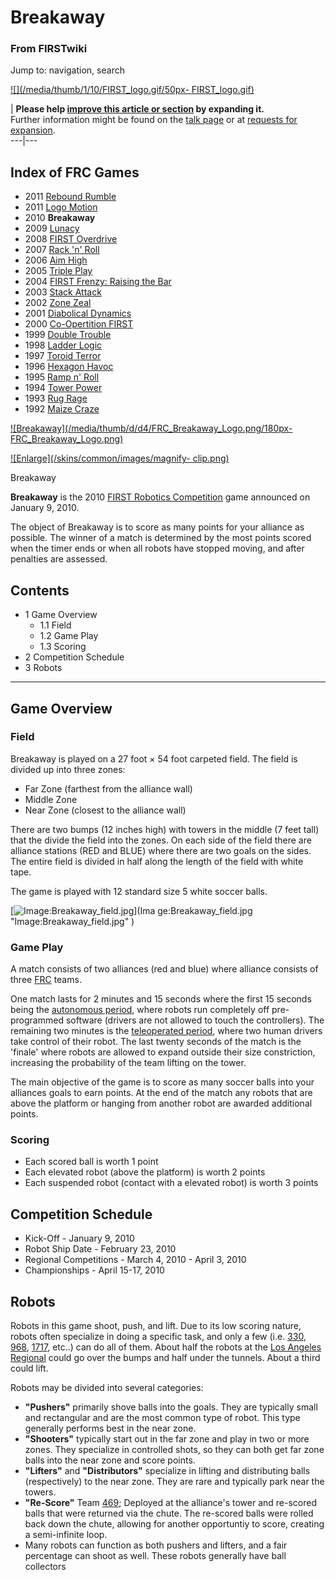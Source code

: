 

# Breakaway

### From FIRSTwiki

Jump to: navigation, search

[![](/media/thumb/1/10/FIRST_logo.gif/50px-
FIRST_logo.gif)](Image:FIRST_logo.gif "" )

| **Please help [improve this article or
section](http://www.firstwiki.net/index.php?title=Breakaway&action=edit
"http://www.firstwiki.net/index.php?title=Breakaway&action=edit" ) by
expanding it.**  
Further information might be found on the [talk
page](Talk:Breakaway "Talk:Breakaway" ) or at [requests for
expansion](FIRSTwiki:Requests_for_expansion "FIRSTwiki:Requests for
expansion" ).  
---|---  
  
  

Index of FRC Games  
---  
  
  * 2011 [Rebound Rumble](Rebound_Rumble "Rebound Rumble" )
  * 2011 [Logo Motion](Logo_Motion "Logo Motion" )
  * 2010 **Breakaway**
  * 2009 [Lunacy](Lunacy "Lunacy" )
  * 2008 [FIRST Overdrive](FIRST_Overdrive "FIRST Overdrive" )
  * 2007 [Rack 'n' Roll](Rack_%27n%27_Roll "Rack 'n' Roll" )
  * 2006 [Aim High](aim-high)
  * 2005 [Triple Play](triple-play)
  * 2004 [FIRST Frenzy: Raising the Bar](FIRST_Frenzy:_Raising_the_Bar "FIRST Frenzy: Raising the Bar" )
  * 2003 [Stack Attack](Stack_Attack "Stack Attack" )
  * 2002 [Zone Zeal](Zone_Zeal "Zone Zeal" )
  * 2001 [Diabolical Dynamics](Diabolical_Dynamics "Diabolical Dynamics" )
  * 2000 [Co-Opertition FIRST](Co-Opertition_FIRST "Co-Opertition FIRST" )
  * 1999 [Double Trouble](Double_Trouble "Double Trouble" )
  * 1998 [Ladder Logic](Ladder_Logic "Ladder Logic" )
  * 1997 [Toroid Terror](Toroid_Terror "Toroid Terror" )
  * 1996 [Hexagon Havoc](Hexagon_Havoc "Hexagon Havoc" )
  * 1995 [Ramp n' Roll](Ramp_n%27_Roll "Ramp n' Roll" )
  * 1994 [Tower Power](Tower_Power "Tower Power" )
  * 1993 [Rug Rage](Rug_Rage "Rug Rage" )
  * 1992 [Maize Craze](Maize_Craze "Maize Craze" )  
  
  

[![Breakaway](/media/thumb/d/d4/FRC_Breakaway_Logo.png/180px-
FRC_Breakaway_Logo.png)](Image:FRC_Breakaway_Logo.png "Breakaway" )

[![Enlarge](/skins/common/images/magnify-
clip.png)](Image:FRC_Breakaway_Logo.png "Enlarge" )

Breakaway

**Breakaway** is the 2010 [FIRST Robotics Competition](FIRST_Robotics_Competition "FIRST Robotics Competition" ) game announced on January 9, 2010. 

The object of Breakaway is to score as many points for your alliance as
possible. The winner of a match is determined by the most points scored when
the timer ends or when all robots have stopped moving, and after penalties are
assessed.

## Contents

  * 1 Game Overview
    * 1.1 Field
    * 1.2 Game Play
    * 1.3 Scoring
  * 2 Competition Schedule
  * 3 Robots  
---  
  

## Game Overview


### Field

Breakaway is played on a 27 foot × 54 foot carpeted field. The field is
divided up into three zones:

  * Far Zone (farthest from the alliance wall) 
  * Middle Zone 
  * Near Zone (closest to the alliance wall) 

There are two bumps (12 inches high) with towers in the middle (7 feet tall)
that the divide the field into the zones. On each side of the field there are
alliance stations (RED and BLUE) where there are two goals on the sides. The
entire field is divided in half along the length of the field with white tape.

The game is played with 12 standard size 5 white soccer balls.

[![Image:Breakaway_field.jpg](/media/0/00/Breakaway_field.jpg)](Ima
ge:Breakaway_field.jpg "Image:Breakaway_field.jpg" )


### Game Play

A match consists of two alliances (red and blue) where alliance consists of
three [FRC](FRC "FRC" ) teams.

One match lasts for 2 minutes and 15 seconds where the first 15 seconds being
the [autonomous period](Autonomous_Period "Autonomous Period" ),
where robots run completely off pre-programmed software (drivers are not
allowed to touch the controllers). The remaining two minutes is the
[teleoperated period](Teleoperated_Period "Teleoperated Period" ),
where two human drivers take control of their robot. The last twenty seconds
of the match is the 'finale' where robots are allowed to expand outside their
size constriction, increasing the probability of the team lifting on the
tower.

The main objective of the game is to score as many soccer balls into your
alliances goals to earn points. At the end of the match any robots that are
above the platform or hanging from another robot are awarded additional
points.


### Scoring

  * Each scored ball is worth 1 point 
  * Each elevated robot (above the platform) is worth 2 points 
  * Each suspended robot (contact with a elevated robot) is worth 3 points 


## Competition Schedule

  * Kick-Off - January 9, 2010 
  * Robot Ship Date - February 23, 2010 
  * Regional Competitions - March 4, 2010 - April 3, 2010 
  * Championships - April 15-17, 2010 


## Robots

Robots in this game shoot, push, and lift. Due to its low scoring nature,
robots often specialize in doing a specific task, and only a few (i.e.
[330](330 "330" ), [968](968 "968" ),
[1717](1717 "1717" ), etc..) can do all of them. About half the
robots at the [Los Angeles Regional](Los_Angeles_Regional "Los
Angeles Regional" ) could go over the bumps and half under the tunnels. About
a third could lift.

Robots may be divided into several categories:

  * **"Pushers"** primarily shove balls into the goals. They are typically small and rectangular and are the most common type of robot. This type generally performs best in the near zone. 
  * **"Shooters"** typically start out in the far zone and play in two or more zones. They specialize in controlled shots, so they can both get far zone balls into the near zone and score points. 
  * **"Lifters"** and **"Distributors"** specialize in lifting and distributing balls (respectively) to the near zone. They are rare and typically park near the towers. 
  * **"Re-Score"** Team [469](469 "469" ); Deployed at the alliance's tower and re-scored balls that were returned via the chute. The re-scored balls were rolled back down the chute, allowing for another opportuntiy to score, creating a semi-infinite loop. 
  * Many robots can function as both pushers and lifters, and a fair percentage can shoot as well. These robots generally have ball collectors 

